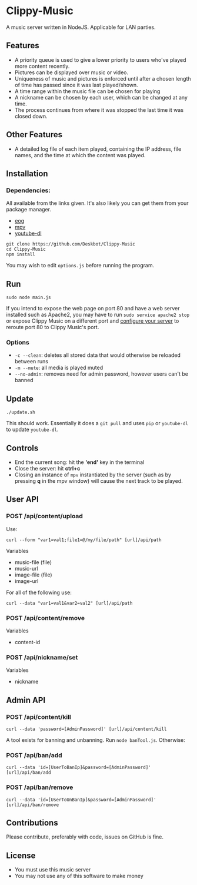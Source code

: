 Clippy-Music
============

A music server written in NodeJS. Applicable for LAN parties.

Features
--------

* A priority queue is used to give a lower priority to users who've played more content recently.
* Pictures can be displayed over music or video.
* Uniqueness of music and pictures is enforced until after a chosen length of time has passed since it was last played/shown.
* A time range within the music file can be chosen for playing
* A nickname can be chosen by each user, which can be changed at any time.
* The process continues from where it was stopped the last time it was closed down.

Other Features
--------------

* A detailed log file of each item played, containing the IP address, file names, and the time at which the content was played.

Installation
------------

### Dependencies:

All available from the links given. It's also likely you can get them from your package manager.

* [eog](https://github.com/GNOME/eog)
* [mpv](https://mpv.io/)
* [youtube-dl](https://rg3.github.io/youtube-dl/)

```
git clone https://github.com/Deskbot/Clippy-Music
cd Clippy-Music
npm install
```

You may wish to edit `options.js` before running the program.

Run
---

```
sudo node main.js
```

If you intend to expose the web page on port 80 and have a web server installed such as Apache2, you may have to run `sudo service apache2 stop` or expose Clippy Music on a different port and [configure your server](https://wiwifos.blogspot.com/2017/09/apache2-port-rerouting.html) to reroute port 80 to Clippy Music's port.

### Options

* `-c --clean`: deletes all stored data that would otherwise be reloaded between runs
* `-m --mute`: all media is played muted
* `--no-admin`: removes need for admin password, however users can't be banned


Update
------

```
./update.sh
```

This should work. Essentially it does a `git pull` and uses `pip` or `youtube-dl` to update `youtube-dl`.

Controls
--------

* End the current song: hit the **'end'** key in the terminal
* Close the server: hit **ctrl+c**
* Closing an instance of `mpv` instantiated by the server (such as by pressing **q** in the mpv window) will cause the next track to be played.

User API
--------

### POST /api/content/upload

Use:
```
curl --form "var1=val1;file1=@/my/file/path" [url]/api/path
```

Variables
* music-file (file)
* music-url
* image-file (file)
* image-url

For all of the following use:

```
curl --data "var1=val1&var2=val2" [url]/api/path
```

### POST /api/content/remove

Variables
* content-id

### POST /api/nickname/set

Variables
* nickname

Admin API
---------

### POST /api/content/kill

```
curl --data 'password=[AdminPassword]' [url]/api/content/kill
```

A tool exists for banning and unbanning. Run `node banTool.js`. Otherwise:

### POST /api/ban/add

```
curl --data 'id=[UserToBanIp]&password=[AdminPassword]' [url]/api/ban/add
```

### POST /api/ban/remove
```
curl --data 'id=[UserToUnBanIp]&password=[AdminPassword]' [url]/api/ban/remove
```

Contributions
-------------

Please contribute, preferably with code, issues on GitHub is fine.

License
-------

* You must use this music server
* You may not use any of this software to make money
